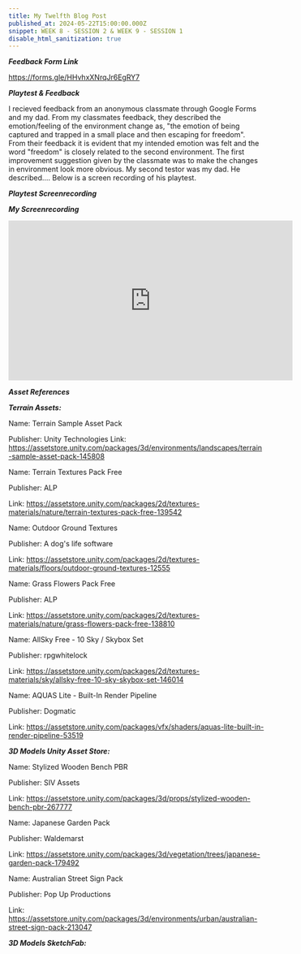 ```yaml
---
title: My Twelfth Blog Post
published_at: 2024-05-22T15:00:00.000Z
snippet: WEEK 8 - SESSION 2 & WEEK 9 - SESSION 1
disable_html_sanitization: true
---
```


_**Feedback Form Link**_

https://forms.gle/HHvhxXNrqJr6EgRY7 

_**Playtest & Feedback**_

I recieved feedback from an anonymous classmate through Google Forms and my dad. From my classmates feedback, they described the emotion/feeling of the environment change as, "the emotion of being captured and trapped in a small place and then escaping for freedom". From their feedback it is evident that my intended emotion was felt and the word "freedom" is closely related to the second environment. The first improvement suggestion given by the classmate was to make the changes in environment look more obvious. My second testor was my dad. He described.... Below is a screen recording of his playtest.

_**Playtest Screenrecording**_

_**My Screenrecording**_

<iframe width="560" height="315" src="https://www.youtube.com/embed/qyhbUdwy32Q?si=uYU9_d5fuGaBnlNf" title="YouTube video player" frameborder="0" allow="accelerometer; autoplay; clipboard-write; encrypted-media; gyroscope; picture-in-picture; web-share" referrerpolicy="strict-origin-when-cross-origin" allowfullscreen></iframe>

_**Asset References**_

_**Terrain Assets:**_

Name: Terrain Sample Asset Pack

Publisher: Unity Technologies
Link: https://assetstore.unity.com/packages/3d/environments/landscapes/terrain-sample-asset-pack-145808


Name: Terrain Textures Pack Free

Publisher: ALP

Link: https://assetstore.unity.com/packages/2d/textures-materials/nature/terrain-textures-pack-free-139542


Name: Outdoor Ground Textures

Publisher: A dog's life software

Link: https://assetstore.unity.com/packages/2d/textures-materials/floors/outdoor-ground-textures-12555 

Name: Grass Flowers Pack Free

Publisher: ALP

Link: https://assetstore.unity.com/packages/2d/textures-materials/nature/grass-flowers-pack-free-138810

Name: AllSky Free - 10 Sky / Skybox Set

Publisher: rpgwhitelock

Link: https://assetstore.unity.com/packages/2d/textures-materials/sky/allsky-free-10-sky-skybox-set-146014 

Name: AQUAS Lite - Built-In Render Pipeline

Publisher: Dogmatic

Link: https://assetstore.unity.com/packages/vfx/shaders/aquas-lite-built-in-render-pipeline-53519 

_**3D Models Unity Asset Store:**_

Name: Stylized Wooden Bench PBR

Publisher: SIV Assets

Link: https://assetstore.unity.com/packages/3d/props/stylized-wooden-bench-pbr-267777 

Name: Japanese Garden Pack

Publisher: Waldemarst

Link: https://assetstore.unity.com/packages/3d/vegetation/trees/japanese-garden-pack-179492

Name: Australian Street Sign Pack

Publisher: Pop Up Productions

Link: https://assetstore.unity.com/packages/3d/environments/urban/australian-street-sign-pack-213047

_**3D Models SketchFab:**_


<!-- 1. Ask a friend, family member, classmate or someone else to playtest your work. Give them a set amount of time to explore your environment, and don't give them any instructions about where to go or what to do.  
2. Using a screen recording method of your choice, create a screen recording of their testing of your work. Use this recording to improve your design by looking for elements that may be confusing, overlooked, or otherwise in need of adjustment.
3. Post this recording to your blog, and write a post detailing the testing session, including who your tester was, what the results of the session were, and how the results will inform the design of your project moving forward. 
 -->





<!-- # This is h1

## This is h2

_underline_

**bold** -->
